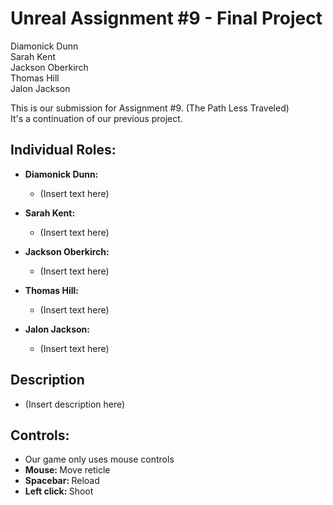 # Unreal Assignment #9 - Final Project

Diamonick Dunn<br>
Sarah Kent<br>
Jackson Oberkirch<br>
Thomas Hill<br>
Jalon Jackson<br>

This is our submission for Assignment #9. (The Path Less Traveled)<br>
It's a continuation of our previous project.

## Individual Roles:
* <b>Diamonick Dunn:</b>
  * (Insert text here)
  
* <b>Sarah Kent:</b>
  * (Insert text here)
  
* <b>Jackson Oberkirch:</b>
  * (Insert text here)
  
* <b>Thomas Hill:</b>
  * (Insert text here)
  
* <b>Jalon Jackson:</b>
  * (Insert text here)
  
## Description
* (Insert description here)
  
## Controls:
* Our game only uses mouse controls
* <b>Mouse: </b>Move reticle
* <b>Spacebar: </b>Reload
* <b>Left click: </b>Shoot
